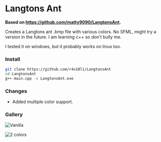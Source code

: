 # Langtons Ant
**Based on https://github.com/matty9090/LangtonsAnt.**

Creates a Langtons ant .bmp file with various colors. No SFML, might try a version in the future. I am learning c++ so don't bully me.

I tested it on windows, but it probably works on linux too.

### Install
```bash
git clone https://github.com/r4v10l1/LangtonsAnt
cd LangtonsAnt
g++ main.cpp -o LangtonsAnt.exe
```

### Changes
* Added multiple color support.

### Gallery
 ![Vanilla](https://raw.githubusercontent.com/r4v10l1/LangtonsAnt/main/Gallery/vanilla.bmp)

![2 colors](https://raw.githubusercontent.com/r4v10l1/LangtonsAnt/main/Gallery/Custom1.bmp)
